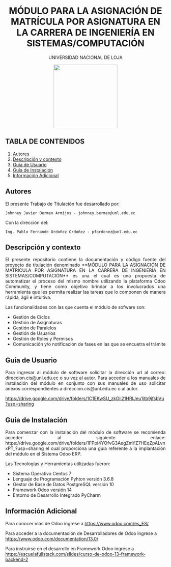 <h1 align="center">MÓDULO PARA LA ASIGNACIÓN DE MATRÍCULA POR ASIGNATURA EN LA CARRERA DE INGENIERÍA EN SISTEMAS/COMPUTACIÓN</h1>
<p align="center">UNIVERSIDAD NACIONAL DE LOJA</p>
<p align="center"><img src="https://pbs.twimg.com/profile_images/1225522326487347211/FaNm0ISf_400x400.jpg" width="200" height="200"/></p>

## TABLA DE CONTENIDOS
1. [Autores](https://github.com/Computacion-UNL/matriculas/new/main?readme=1#autores)
1. [Descripción y contexto](https://github.com/Computacion-UNL/matriculas/new/main?readme=1#descripci%C3%B3n-y-contexto)
1. [Guía de Usuario](https://github.com/Computacion-UNL/matriculas/new/main?readme=1#gu%C3%ADa-de-usuario)
1. [Guía de Instalación](https://github.com/Computacion-UNL/matriculas/new/main?readme=1#gu%C3%ADa-de-instalaci%C3%B3n)
1. [Información Adicional](https://github.com/Computacion-UNL/matriculas/new/main?readme=1#informaci%C3%B3n-adicional)

## Autores
El presente Trabajo de Titulación fue desarrollado por:

    Johnney Javier Bermeo Armijos - johnney.bermeo@unl.edu.ec

Con la dirección del:

    Ing. Pablo Fernando Ordoñez Ordoñez - pfordonez@unl.edu.ec


## Descripción y contexto
<p align="justify">El presente repositorio contiene la documentación y código fuente del proyecto de titulación denominado **MÓDULO PARA LA ASIGNACIÓN DE MATRÍCULA POR ASIGNATURA EN LA CARRERA DE INGENIERÍA EN SISTEMAS/COMPUTACIÓN** es una
el cual es una propuesta de automatizar el proceso del mismo nombre utilizando la plataforma Odoo Community, y tiene como objetivo brindar a los involucrados una herramienta que les permita realizar las tareas que lo componen de manera rápida, ágil e intuitiva.</p>

Las funcionalidades con las que cuenta el módulo de sofware son:
* Gestión de Ciclos
* Gestión de Asignaturas
* Gestión de Paralelos
* Gestión de Usuarios
* Gestión de Roles y Permisos
* Comunicación y/o notificación de fases en las que se encuetra el trámite

## Guía de Usuario
<p align="justify">Para ingresar al módulo de software solicitar la dirección url al correo: direccion.cis@unl.edu.ec o su vez al autor.
Para acceder a los manuales de instalación del módulo en conjunto con sus manuales de uso solicitar anexos correspondientes a direccion.cis@unl.edu.ec o al autor.</p>

https://drive.google.com/drive/folders/1C1EKwSU_zkGii21HRIJeu1jtb9jfsbVu?usp=sharing

## Guía de Instalación

<p align="justify">Para comenzar con la instalación del módulo de software se recomienda acceder al siguiente enlace: https://drive.google.com/drive/folders/1FPpi4YOfvG3AegZmYZ7HEqZpALvnxPT_?usp=sharing el cual proporciona una guía referente a la implantación del módulo en el Sistema Odoo ERP.</p>

Las Tecnologías y Herramientas utilizadas fueron:

* Sistema Operativo Centos 7
* Lenguaje de Programación Pyhton versión 3.6.8
* Gestor de Base de Datos PostgreSQL versión 10
* Framework Odoo versión 14
* Entorno de Desarrollo Integrado​​ PyCharm


## Información Adicional

Para conocer más de Odoo ingrese a https://www.odoo.com/es_ES/

Para acceder a la documentación de Desarrolladores de Odoo ingrese a https://www.odoo.com/documentation/13.0/

Para instruirse en el desarrollo en Framework Odoo ingrese a https://escuelafullstack.com/slides/curso-de-odoo-13-framework-backend-2
